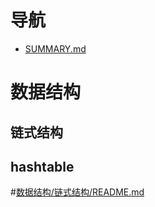 # 导航

* [SUMMARY.md](SUMMARY.md)

# 数据结构

## 链式结构

## hashtable

\#[数据结构/链式结构/README.md](数据结构/链式结构/README.md)



